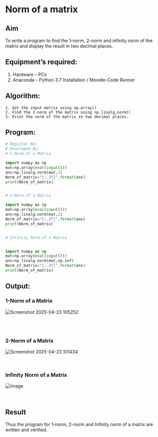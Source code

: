# Norm of a matrix
## Aim
To write a program to find the 1-norm, 2-norm and infinity norm of the matrix and display the result in two decimal places.
## Equipment’s required:
1.	Hardware – PCs
2.	Anaconda – Python 3.7 Installation / Moodle-Code Runner
## Algorithm:
	1. Get the input matrix using np.array()   
    2. Find the 2-norm of the matrix using np.linalg.norm()
	3. Print the norm of the matrix in two decimal places.
## Program:
```Python
# Register No:
# Developed By:
# 1-Norm of a Matrix

import numpy as np
mat=np.array(eval(input()))
ans=np.linalg.norm(mat,1)
Norm_of_matrix="{:.2f}".format(ans)
print(Norm_of_matrix)


# 2-Norm of a Matrix

import numpy as np
mat=np.array(eval(input()))
ans=np.linalg.norm(mat,2)
Norm_of_matrix="{:.2f}".format(ans)
print(Norm_of_matrix)


# Infinity Norm of a Matrix


import numpy as np
mat=np.array(eval(input()))
ans=np.linalg.norm(mat,np.inf)
Norm_of_matrix="{:.2f}".format(ans)
print(Norm_of_matrix)


```
## Output:
### 1-Norm of a Matrix
![Screenshot 2025-04-23 105252](https://github.com/user-attachments/assets/99ecf644-4f07-4ac2-b5bc-f5d1981e5eb3)

<br>
<br>

### 2-Norm of a Matrix
![Screenshot 2025-04-23 101434](https://github.com/user-attachments/assets/a5a82b5d-191c-4ac5-a2f5-59673b79feb3)

<br>

### Infinity Norm of a Matrix

![image](https://github.com/user-attachments/assets/ecef2fe8-5fe3-425e-aeef-c8ebd2ddd93e)

<br>

## Result
Thus the program for 1-norm, 2-norm and Infinity norm of a matrix are written and verified.
